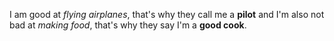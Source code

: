 I am good at *flying airplanes*, that's why they call me a **pilot** and I'm also not bad at *making food*, that's why they say I'm a **good cook**.
